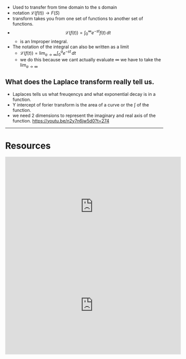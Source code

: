 - Used to transfer from time domain to the s domain
- notation $\mathscr{L}(f(t)) \to F(S)$
- transform takes you from one set of functions to another set of functions.
- $$\mathscr L(f(t)) =\int_{0}^{∞} e^{-st}f(t) \, dt$$
	- is an Improper integral.
- The notation of the integral can also be written as a limit
	- $\displaystyle \mathscr L (f(t))=\lim_{ a \to \infty } \int_{0}^a e^{-st} \, dt$
	- we do this because we cant actually evaluate ∞ we have to take the $\lim_{ a \to \infty }$


## What does the Laplace transform really tell us.
- Laplaces tells us what freuqencys and what exponential decay is in a function.
- Y intercept of forier transform is the area of a curve or the $\int$ of the function.
- we need 2 dimensions to represent the imaginary and real axis of the function.
https://youtu.be/n2y7n6jw5d0?t=274


---
# Resources 
<iframe width="560" height="315" src="https://www.youtube.com/embed/OiNh2DswFt4?si=pg-XSpQN3NGh1Yym" title="YouTube video player" frameborder="0" allow="accelerometer; autoplay; clipboard-write; encrypted-media; gyroscope; picture-in-picture; web-share" allowfullscreen></iframe>
<iframe width="560" height="315" src="https://www.youtube.com/embed/n2y7n6jw5d0?si=K18lyORRcJ_QeYna" title="YouTube video player" frameborder="0" allow="accelerometer; autoplay; clipboard-write; encrypted-media; gyroscope; picture-in-picture; web-share" allowfullscreen></iframe>